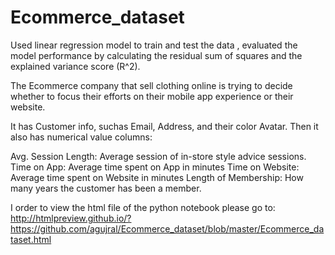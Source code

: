 # Ecommerce_dataset
Used linear regression model to train and test the data , evaluated the model performance by calculating the residual sum of squares and the explained variance score (R^2).

The Ecommerce company that sell clothing online is trying to decide whether to focus their efforts on their mobile app experience or their website. 

It has Customer info, suchas Email, Address, and their color Avatar. Then it also has numerical value columns:

Avg. Session Length: Average session of in-store style advice sessions.
Time on App: Average time spent on App in minutes
Time on Website: Average time spent on Website in minutes
Length of Membership: How many years the customer has been a member. 

I order to view the html file of the python notebook please go to: http://htmlpreview.github.io/?https://github.com/agujral/Ecommerce_dataset/blob/master/Ecommerce_dataset.html

